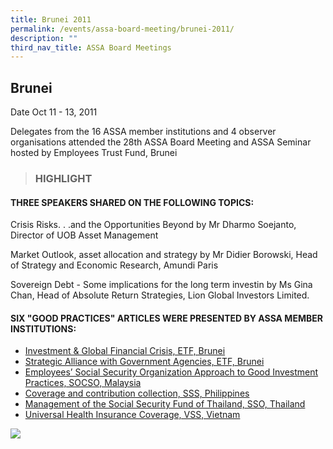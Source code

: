 ```yaml
---
title: Brunei 2011
permalink: /events/assa-board-meeting/brunei-2011/
description: ""
third_nav_title: ASSA Board Meetings
---
```

## Brunei
Date Oct 11 - 13, 2011

Delegates from the 16 ASSA member institutions and 4 observer organisations attended the 28th ASSA Board Meeting and ASSA Seminar hosted by Employees Trust Fund, Brunei


> ### HIGHLIGHT

#### THREE SPEAKERS SHARED ON THE FOLLOWING TOPICS:
Crisis Risks. . .and the Opportunities Beyond
by Mr Dharmo Soejanto, Director of UOB Asset Management

Market Outlook, asset allocation and strategy
by Mr Didier Borowski, Head of Strategy and Economic Research, Amundi Paris

Sovereign Debt - Some implications for the long term investin
by Ms Gina Chan, Head of Absolute Return Strategies, Lion Global Investors Limited.

#### SIX "GOOD PRACTICES" ARTICLES WERE PRESENTED BY ASSA MEMBER INSTITUTIONS:
* [Investment & Global Financial Crisis, ETF, Brunei](/files/ASSA%20Board%20Meeting/Brunei%202011/Investment%20&%20Global%20Financial%20Crisis,%20ETF,%20Brunei.pdf)
* [Strategic Alliance with Government Agencies, ETF, Brunei](/files/ASSA%20Board%20Meeting/Brunei%202011/Strategic%20Alliance%20with%20Government%20Agencies,%20ETF,%20Brunei.pdf)
* [Employees’ Social Security Organization Approach to Good Investment Practices, SOCSO, Malaysia](/files/ASSA%20Board%20Meeting/Brunei%202011/Employees’%20Social%20Security%20Organization%20Approach%20to%20Good%20Investment%20Practices,%20SOCSO,%20Malaysia.pdf)
* [Coverage and contribution collection, SSS, Philippines](/files/ASSA%20Board%20Meeting/Brunei%202011/Coverage%20and%20contribution%20collection,%20SSS,%20Philippines.pdf)
* [Management of the Social Security Fund of Thailand, SSO, Thailand](/files/ASSA%20Board%20Meeting/Brunei%202011/Management%20of%20the%20Social%20Security%20Fund%20of%20Thailand,%20SSO,%20Thailand.pdf)
* [Universal Health Insurance Coverage, VSS, Vietnam](/files/ASSA%20Board%20Meeting/Brunei%202011/Universal%20Health%20Insurance%20Coverage,%20VSS,%20Vietnam.pdf)


![](/images/Board%20Meeting/Brunei%202011/brunei-2011-1.jpg)